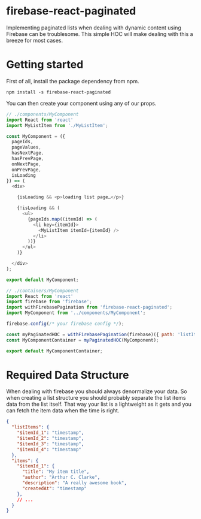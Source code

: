 # firebase-react-paginated

Implementing paginated lists when dealing with dynamic content using Firebase can be troublesome. This simple HOC will make dealing with this a breeze for most cases.

# Getting started

First of all, install the package dependency from npm.

`npm install -s firebase-react-paginated`

You can then create your component using any of our props.

```javascript
// ./components/MyComponent
import React from 'react'
import MyListItem from './MyListItem';

const MyComponent = ({
  pageIds,
  pageValues,
  hasNextPage,
  hasPrevPage,
  onNextPage,
  onPrevPage,
  isLoading
}) => (
  <div>

    {isLoading && <p>loading list page…</p>}

    {!isLoading && (
      <ul>
        {pageIds.map((itemId) => (
          <li key={itemId}>
            <MyListItem itemId={itemId} />
          </li>
        ))}
      </ul>
    )}

  </div>
);

export default MyComponent;
```

```javascript
// ./containers/MyComponent
import React from 'react'
import firebase from 'firebase';
import withFirebasePagination from 'firebase-react-paginated';
import MyComponent from '../components/MyComponent';

firebase.config(/* your firebase config */);

const myPaginatedHOC = withFirebasePagination(firebase)({ path: 'listItems' });
const MyComponentContainer = myPaginatedHOC(MyComponent);

export default MyComponentContainer;
```

# Required Data Structure

When dealing with firebase you should always denormalize your data.
So when creating a list structure you should probably separate the list items data from the list itself.
That way your list is a lightweight as it gets and you can fetch the item data when the time is right.

```json
{
  "listItems": {
    "$itemId_1": "timestamp",
    "$itemId_2": "timestamp",
    "$itemId_3": "timestamp",
    "$itemId_4": "timestamp" 
  },
  "items": {
    "$itemId_1": {
      "title": "My item title",
      "author": "Arthur C. Clarke",
      "description": "A really awesome book",
      "createdAt": "timestamp"
    },
    // ...
  }
}
```
